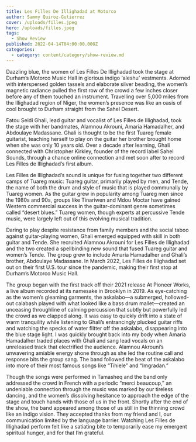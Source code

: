 ```yaml
---
title: Les Filles De Illighadad at Motorco
author: Sammy Quiroz-Gutierrez
cover: /uploads/filles.jpeg
hero: /uploads/filles.jpeg
tags:
  - Show Review
published: 2022-04-14T04:00:00.000Z
categories:
  - category: content/category/show-review.md
---
```


Dazzling blue, the women of Les Filles De Illighadad took the stage at Durham’s Motorco Music Hall in glorious indigo ‘aleshu’ vestments. Adorned with interspersed golden tassels and elaborate silver beading, the women’s magnetic radiance pulled the first row of the crowd a few inches closer before any of them touched an instrument. Travelling over 5,000 miles from the Illighadad region of Niger, the women’s presence was like an oasis of cool brought to Durham straight from the Sahel Desert.

Fatou Seidi Ghali, lead guitar and vocalist of Les Filles de Illighadad, took the stage with her bandmates, Alamnou Akrouni, Amaria Hamadalher, and Abdoulaye Madassane. Ghali is thought to be the first Tuareg female guitarist, teaching herself to play on the guitar her brother brought home when she was only 10 years old. Over a decade after learning, Ghali connected with Christopher Kirkley, founder of the record label Sahel Sounds, through a chance online connection and met soon after to record Les Filles de Illighadad’s first album.

Les Filles de Illighadad’s sound is unique for fusing together two different camps of Tuareg music: Tuareg guitar, primarily played by men, and Tende, the name of both the drum and style of music that is played communally by Tuareg women. As the guitar grew in popularity among Tuareg men since the 1980s and 90s, groups like Tinariwen and Mdou Moctar have gained Western commercial success in the guitar-dominant genre sometimes called “desert blues.” Tuareg women, though experts at percussive Tende music, were largely left out of this evolving musical tradition.

Daring to play despite resistance from family members and the social taboo against guitar-playing women, Ghali emerged equipped with skill in both guitar and Tende. She recruited Alamnou Akrouni for Les Filles de Illighadad and the two created a spellbinding new sound that fused Tuareg guitar and women’s Tende. The group grew to include Amaria Hamadalher and Ghali’s brother, Abdoulaye Madassane. In March 2022, Les Filles de Illighadad set out on their first U.S. tour since the pandemic, making their first stop at Durham’s Motorco Music Hall.

The group began with the first track off their 2021 release At Pioneer Works, a live album recorded at its namesake in Brooklyn in 2019. As eye-catching as the women’s gleaming garments, the askalabo—a submerged, hollowed-out calabash played with what looked like a bass drum mallet—created an unceasing throughline of calming percussion that subtly but powerfully led the crowd as we clapped along. It was easy to quickly drift into a state of warm tranquility while listening to Ghali’s entrancingly plucked guitar riffs and watching the specks of water flitter off the askalabo, disappearing into the blue stage light. I was quickly brought back into my body when Amaria Hamadalher traded places with Ghali and sang lead vocals on an unreleased track that electrified the audience. Alamnou Akrouni’s unwavering amiable energy shone through as she led the routine call and response bits the group sang. The band followed the beat of the askalabo into more of their most famous songs like “Tihiele” and “Imgradan.”

Though the songs were performed in Tamasheq and the band only addressed the crowd in French with a periodic “merci beaucoup,” an undeniable connection through the music was marked by our tireless dancing, and the women’s dissolving hesitance to approach the edge of the stage and touch hands with those of us in the front. Shortly after the end of the show, the band appeared among those of us still in the thinning crowd like an indigo vision. They accepted thanks from my friend and I, our communication limited by the language barrier. Watching Les Filles de Illighadad perform felt like a satiating bite to temporarily ease my emergent spiritual hunger, and for that I’m grateful.
